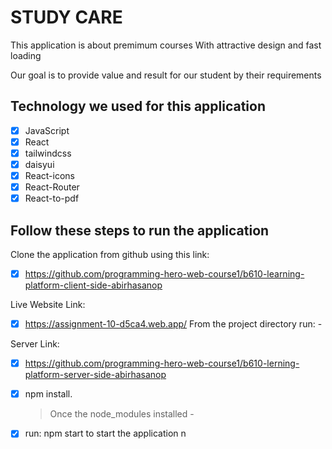# STUDY CARE

This application is about premimum courses With attractive design and fast loading

Our goal is to provide  value and result for our student by their requirements

## Technology we used for this application

- [x] JavaScript
- [x] React
- [x] tailwindcss
- [x] daisyui
- [x] React-icons
- [x] React-Router
- [x] React-to-pdf

## Follow these steps to run the application

Clone the application from github using this link:

- [x] https://github.com/programming-hero-web-course1/b610-learning-platform-client-side-abirhasanop

Live Website Link: 

- [x] https://assignment-10-d5ca4.web.app/
From the project directory run: -

Server Link: 
- [x] https://github.com/programming-hero-web-course1/b610-lerning-platform-server-side-abirhasanop

- [x] npm install.
  > Once the node_modules installed -
- [x] run: npm start to start the application
      n